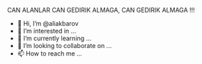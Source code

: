 CAN ALANLAR CAN GEDIRIK ALMAGA, CAN GEDIRIK ALMAGA !!!




- 👋 Hi, I’m @aliakbarov
- 👀 I’m interested in ...
- 🌱 I’m currently learning ...
- 💞️ I’m looking to collaborate on ...
- 📫 How to reach me ...

<!---i
aliakbarov/aliakbarov is a ✨ special ✨ repository because its `README.md` (this file) appears on your GitHub profile.
You can click the Preview link to take a look at your changes.
--->
